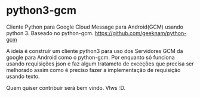 # python3-gcm
Cliente Python para Google Cloud Message  para Android(GCM) usando python 3. Baseado no python-gcm. https://github.com/geeknam/python-gcm 

A ideia é construir um cliente python3 para uso dos Servidores GCM da google para Android como o python-gcm.
Por enquanto só funciona usando requisições json e faz algum tratameto de exceções que precisa ser melhorado assim como é preciso fazer a implementação de requisição usando texto.

Quem quiser contribuir será bem vindo.
Vlws :D.
